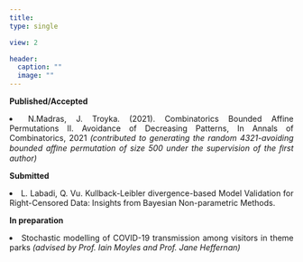 ```yaml
---
title:    
type: single

view: 2

header:
  caption: ""
  image: ""
---
```


**Published/Accepted**

<div style='text-align: justify'>
<li> N.Madras, J. Troyka. (2021). Combinatorics Bounded Affine Permutations II. Avoidance of Decreasing Patterns, In Annals of Combinatorics, 2021 <em> (contributed to generating the random 4321-avoiding bounded aﬃne permutation of size 500 under the supervision of the ﬁrst author)</em> </li>
</div>

**Submitted**

<div style='text-align: justify'>
<li> L. Labadi, Q. Vu. Kullback-Leibler divergence-based Model Validation for Right-Censored Data: Insights from Bayesian Non-parametric Methods.</li>
</div>

**In preparation**

<div style='text-align: justify'>
<li> Stochastic modelling of COVID-19 transmission among visitors in theme parks <em> (advised by Prof. Iain Moyles and Prof. Jane Heffernan)</em> </li>
</div>